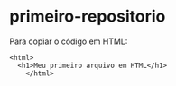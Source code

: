# primeiro-repositorio

Para copiar o código em HTML:
```
<html>
  <h1>Meu primeiro arquivo em HTML</h1>
    </html>
```
